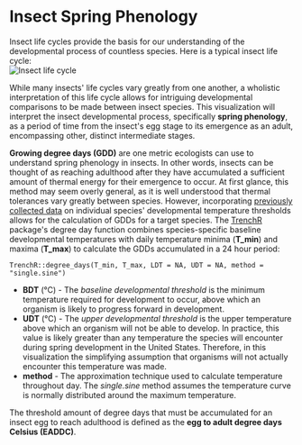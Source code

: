 # Insect Spring Phenology

Insect life cycles provide the basis for our understanding of the developmental process of countless species. Here is a typical insect life cycle:   
![Insect life cycle](http://www.co.stevens.wa.us/weedboard/htm_bio/lifecycle%20diagram.jpg)

While many insects' life cycles vary greatly from one another, a wholistic interpretation of this life cycle allows for intriguing developmental comparisons to be made between insect species. This visualization will interpret the insect developmental process, specifically **spring phenology**, as a period of time from the insect's egg stage to its emergence as an adult, encompassing other, distinct intermediate stages. 

**Growing degree days (GDD)** are one metric ecologists can use to understand spring phenology in insects. In other words, insects can be thought of as reaching adulthood after they have accumulated a sufficient amount of thermal energy for their emergence to occur. At first glance, this method may seem overly general, as it is well understood that thermal tolerances vary greatly between species. However, incorporating [previously collected data](https://github.com/lbuckley/ICBseasonality/tree/master/CodeForICBPaper) on individual species' developmental temperature thresholds allows for the calculation of GDDs for a target species. The [TrenchR](https://github.com/trenchproject/TrenchR) package's degree day function combines species-specific baseline developmental temperatures with daily temperature minima (**T_min**) and maxima (**T_max**) to calculate the GDDs accumulated in a 24 hour period:

    TrenchR::degree_days(T_min, T_max, LDT = NA, UDT = NA, method = "single.sine")

 - **BDT** (&deg;C) - The *baseline developmental threshold* is the minimum temperature required for development to occur, above which an
   organism is likely to progress forward in development. 
  - **UDT** (&deg;C) - The *upper developmental threshold* is the upper temperature above which an organism will not be able to develop. In
   practice, this value is likely greater than any temperature the
   species will encounter during spring development in the United
   States. Therefore, in this visualization the simplifying assumption
   that organisms will not actually encounter this temperature was made.
   - **method** - The approximation technique used to calculate temperature throughout day. The *single.sine* method assumes the temperature curve is normally distributed around the maximum temperature. 

The threshold amount of degree days that must be accumulated for an insect egg to reach adulthood is defined as the **egg to adult degree days Celsius (EADDC)**.  


<!--stackedit_data:
eyJoaXN0b3J5IjpbMzk0MjU3NDU5XX0=
-->